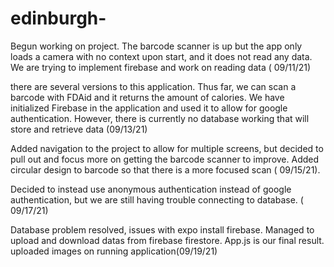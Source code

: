 # edinburgh-
Begun working on project. The barcode scanner is up but the app only loads a camera with no context upon start, and it does not read any data. We are trying to implement firebase and work on reading data ( 09/11/21)

there are several versions to this application. Thus far, we can scan a barcode with FDAid and it returns the amount of calories. We have initialized Firebase in the application and used it to allow for google authentication. However, there is currently no database working that will store and retrieve data (09/13/21)

Added navigation to the project to allow for multiple screens, but decided to pull out and focus more on getting the barcode scanner to improve. Added circular design to barcode so that there is a more focused scan ( 09/15/21). 

Decided to instead use anonymous authentication instead of google authentication, but we are still having trouble connecting to database. ( 09/17/21)

Database problem resolved, issues with expo install firebase. Managed to upload and download datas from firebase firestore. App.js is our final result. uploaded images on running application(09/19/21)
